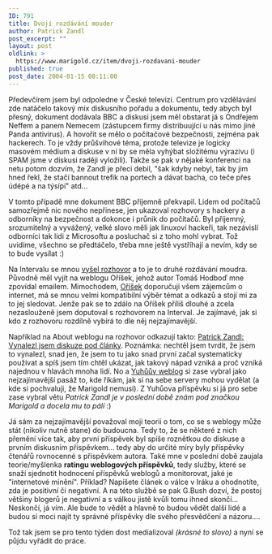 ```yaml
---
ID: 791
title: Dvojí rozdávání mouder
author: Patrick Zandl
post_excerpt: ""
layout: post
oldlink: >
  https://www.marigold.cz/item/dvoji-rozdavani-mouder
published: true
post_date: 2004-01-15 08:11:00
---
```

<p>
Předevčírem jsem byl odpoledne v České televizi. Centrum pro vzdělávání zde natáčelo takový mix diskusního pořadu a dokumentu, tedy abych byl přesný, dokument dodávala BBC a diskusi jsem měl obstarat já s Ondřejem Neffem a panem Nemecem (zástupcem firmy distribuující u nás mimo jiné Panda antivirus). A hovořit se mělo o počítačové bezpečnosti, zejména pak hackerech. To je vždy průšvihové téma, protože televize je logicky masovém médium a diskuse v ní by se měla vyhýbat složitému výrazivu (i SPAM jsme v diskusi raději vyložili). Takže se pak v nějaké konferenci na netu potom dozvím, že Zandl je přeci debil, "šak kdyby nebyl, tak by jim hned řekl, že stačí bannout trefik na portech a dávat bacha, co teče přes údépé a na týsípí" atd... </p>

<p>
V tomto případě mne dokument BBC příjemně překvapil. Lidem od počítačů samozřejmě nic nového nepřinese, jen ukazoval rozhovory s hackery a odborníky na bezpečnost a dokonce i průnik do počítačů. Byl příjemný, srozumitelný a vyvážený, velké slovo měli jak linuxoví hackeři, tak nezávislí odborníci tak lidi z Microsoftu a posluchač si z toho mohl vybrat. Tož uvidíme, všechno se předtáčelo, třeba mne ještě vystříhají a nevím, kdy se to bude vysílat :)</p>

<p>
Na Intervalu se mnou <A href="http://interval.cz/clanek.asp?article=2990" target=_blank>vyšel rozhovor</A>&#160;a to je to druhé rozdávání moudra. Původně měl vyjít na weblogu Oříšek, jehož autor Tomáš Hodboď mne zpovídal emailem. Mimochodem, <A href="http://www.orisek.net/" target=_blank>Oříšek</A> doporučuji všem zájemcům o internet, má se mnou velmi kompatibilní výběr témat a odkazů a stojí mi za to jej sledovat. Jenže pak se to zdálo na Oříšek příliš dlouhé a zcela nezaslouženě jsem doputoval s rozhovorem na Interval. Je zajímavé, jak si kdo z rozhovoru rozdílně vybírá to dle něj nejzajímavější. </p>

<p>
Například na About weblogu na rozhovor odkazují takto: <A href="http://www.zpravy.net/weblog/archiv/0401/patrick-zandl-vynalezl-jsem-diskuze-pod-clanky.php" target=_blank>Patrick Zandl: Vynalezl jsem diskuze pod články</A>. Poznámka: nechtěl jsem tvrdit, že jsem to vynalezl, snad jen, že jsem to tu jako snad první začal systematicky používat a spíš jsem tím chtěl ukázat, jak takový nápad vzniká a proč vzniká najednou v hlavách mnoha lidí. No a <A href="http://www.jakpsatweb.cz/weblog/archiv/2004-01.html#150059" target=_blank>Yuhůův weblog</A> si zase vybral jako nejzajímavější pasáž to, kde říkám, jak si na sebe servery mohou vydělat (a kde si pochvaluji, že Marigold nemusí). Z Yuhůova příspěvku si já pro sebe zase vybral větu <EM>Patrick Zandl je v poslední době znám pod značkou Marigold a docela mu to pálí</EM> :)</p>

<p>
Já sám za nejzajímavější považoval moji teorii o tom, co se s weblogy může stát (nikoliv nutně stane) do budoucna. Tedy to, že se některé z nich přemění více tak, aby první příspěvek byl spíše roznětkou do diskuse a prvním diskusním příspěvkem... tedy aby do určité míry byly příspěvky čtenářů rovnocenné s příspěvkem autora. Také mne v poslední době zaujala teorie/myšlenka <STRONG>ratingu&#160;weblogových příspěvků</STRONG>, tedy služby, které se snaží sjednotit hodnocení příspěvků weblogů a monitorovat, jaké je "internetové mínění". Příklad? Napíšete článek o válce v Iráku a ohodnotíte, zda je positivní či negativní. A na této službě se pak G.Bush dozví, že postoj většiny blogerů je negativní a s válkou jistě kvůli tomu ihned skončí... Neskončí, já vím. Ale bude to vědět a hlavně to budou vědět další lidé a budou si moci najít ty správné příspěvky dle svého přesvědčení a názoru....</p>

<p>
Tož tak jsem se pro tento týden dost medializoval <EM>(krásné to slovo)</EM> a nyní se půjdu&#160;vyřádit do práce. </p>
